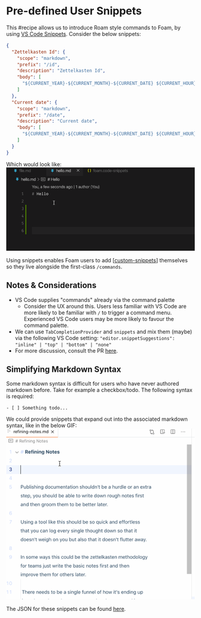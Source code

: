 # Pre-defined User Snippets

This #recipe allows us to introduce Roam style commands to Foam, by using [VS Code Snippets](https://code.visualstudio.com/docs/editor/userdefinedsnippets). Consider the below snippets:

```json
{
  "Zettelkasten Id": {
    "scope": "markdown",
    "prefix": "/id",
    "description": "Zettelkasten Id",
    "body": [
      "${CURRENT_YEAR}-${CURRENT_MONTH}-${CURRENT_DATE} ${CURRENT_HOUR}:${CURRENT_MINUTE}:${CURRENT_SECOND}"
    ]
  },
  "Current date": {
    "scope": "markdown",
    "prefix": "/date",
    "description": "Current date",
    "body": [
      "${CURRENT_YEAR}-${CURRENT_MONTH}-${CURRENT_DATE} ${CURRENT_HOUR}:${CURRENT_MINUTE}:${CURRENT_SECOND}"
    ]
  }
}
```

Which would look like:
![GIF demonstrating User Snippets](../../assets/images/snippets.gif)

Using snippets enables Foam users to add [[custom-snippets]] themselves so they live alongside the first-class `/commands`.

## Notes & Considerations

- VS Code supplies "commands" already via the command palette
  - Consider the UX around this. Users less familiar with VS Code are more likely to be familiar with `/` to trigger a command menu. Experienced VS Code users may be more likely to favour the command palette.
- We can use `TabCompletionProvider` and `snippets` and mix them (maybe) via the following VS Code setting: `"editor.snippetSuggestions": "inline" | "top" | "bottom" | "none"`
- For more discussion, consult the PR [here](https://github.com/foambubble/foam/pull/192).

## Simplifying Markdown Syntax

Some markdown syntax is difficult for users who have never authored markdown before. Take for example a checkbox/todo. The following syntax is required:

```
- [ ] Something todo...
```

We could provide snippets that expand out into the associated markdown syntax, like in the below GIF:
![GIF demonstrating markdown snippets](../../assets/images/markdown-snippets.gif)

The JSON for these snippets can be found [here](https://github.com/foambubble/foam/pull/192#issuecomment-666736270).


[//begin]: # "Autogenerated link references for markdown compatibility"
[custom-snippets]: ../features/custom-snippets "Adding Custom Snippets"
[//end]: # "Autogenerated link references"